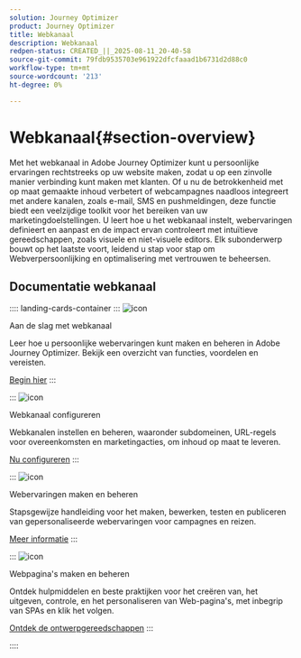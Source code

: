 ```yaml
---
solution: Journey Optimizer
product: Journey Optimizer
title: Webkanaal
description: Webkanaal
redpen-status: CREATED_||_2025-08-11_20-40-58
source-git-commit: 79fdb9535703e961922dfcfaaad1b6731d2d88c0
workflow-type: tm+mt
source-wordcount: '213'
ht-degree: 0%

---
```



# Webkanaal{#section-overview}

Met het webkanaal in Adobe Journey Optimizer kunt u persoonlijke ervaringen rechtstreeks op uw website maken, zodat u op een zinvolle manier verbinding kunt maken met klanten. Of u nu de betrokkenheid met op maat gemaakte inhoud verbetert of webcampagnes naadloos integreert met andere kanalen, zoals e-mail, SMS en pushmeldingen, deze functie biedt een veelzijdige toolkit voor het bereiken van uw marketingdoelstellingen. U leert hoe u het webkanaal instelt, webervaringen definieert en aanpast en de impact ervan controleert met intuïtieve gereedschappen, zoals visuele en niet-visuele editors. Elk subonderwerp bouwt op het laatste voort, leidend u stap voor stap om Webverpersoonlijking en optimalisering met vertrouwen te beheersen.

## Documentatie webkanaal

:::: landing-cards-container
:::
![icon](https://cdn.experienceleague.adobe.com/icons/circle-play.svg)

Aan de slag met webkanaal

Leer hoe u persoonlijke webervaringen kunt maken en beheren in Adobe Journey Optimizer. Bekijk een overzicht van functies, voordelen en vereisten.

[Begin hier](../using/web/get-started-web.md)
:::

:::
![icon](https://cdn.experienceleague.adobe.com/icons/gear.svg)

Webkanaal configureren

Webkanalen instellen en beheren, waaronder subdomeinen, URL-regels voor overeenkomsten en marketingacties, om inhoud op maat te leveren.

[Nu configureren](configure-web-channel-landing-page.md)
:::

:::
![icon](https://cdn.experienceleague.adobe.com/icons/list-check.svg)

Webervaringen maken en beheren

Stapsgewijze handleiding voor het maken, bewerken, testen en publiceren van gepersonaliseerde webervaringen voor campagnes en reizen.

[Meer informatie](../using/web/create-web.md)
:::

:::
![icon](https://cdn.experienceleague.adobe.com/icons/screwdriver-wrench.svg)

Webpagina&#39;s maken en beheren

Ontdek hulpmiddelen en beste praktijken voor het creëren van, het uitgeven, controle, en het personaliseren van Web-pagina&#39;s, met inbegrip van SPAs en klik het volgen.

[Ontdek de ontwerpgereedschappen](author-web-pages-landing-page.md)
:::

::::
